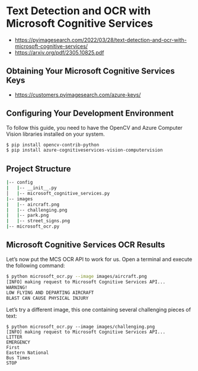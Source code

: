 # Text Detection and OCR with Microsoft Cognitive Services
* https://pyimagesearch.com/2022/03/28/text-detection-and-ocr-with-microsoft-cognitive-services/
* https://arxiv.org/pdf/2305.10825.pdf

## Obtaining Your Microsoft Cognitive Services Keys
* https://customers.pyimagesearch.com/azure-keys/

## Configuring Your Development Environment
To follow this guide, you need to have the OpenCV and Azure Computer Vision libraries installed on your system.
```bash
$ pip install opencv-contrib-python
$ pip install azure-cognitiveservices-vision-computervision
```
## Project Structure
```bash
|-- config
|   |-- __init__.py
│   |-- microsoft_cognitive_services.py
|-- images
|   |-- aircraft.png
|   |-- challenging.png
|   |-- park.png
|   |-- street_signs.png
|-- microsoft_ocr.py
``` 
## Microsoft Cognitive Services OCR Results
Let’s now put the MCS OCR API to work for us. Open a terminal and execute the following command:
```bash
$ python microsoft_ocr.py --image images/aircraft.png
[INFO] making request to Microsoft Cognitive Services API...
WARNING!
LOW FLYING AND DEPARTING AIRCRAFT
BLAST CAN CAUSE PHYSICAL INJURY
```
Let’s try a different image, this one containing several challenging pieces of text:
```
$ python microsoft_ocr.py --image images/challenging.png
[INFO] making request to Microsoft Cognitive Services API...
LITTER
EMERGENCY
First
Eastern National
Bus Times
STOP
```